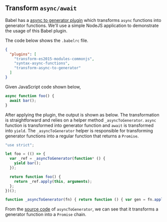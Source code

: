 ## Transform `async/await`

Babel has a [async to generator plugin](https://babeljs.io/docs/plugins/transform-async-to-generator/) which transforms `async` functions into generator functions. We'll use a simple NodeJS application to demonstrate the usage of this Babel plugin.

The code below shows the `.babelrc` file.

```json
{
  "plugins": [
    "transform-es2015-modules-commonjs",
    "syntax-async-functions",
    "transform-async-to-generator"
  ]
}
```

Given JavaScript code shown below,

```js
async function foo() {
  await bar();
}
```

After applying the plugin, the output is shown as below. The transformation is straightforward and relies on a helper method `_asyncToGenerator`. `async` function is transformed into generator function and `await` is transformed into `yield`. The `_asyncToGenerator` helper is responsible for transforming generator functions into a regular function that returns a `Promise`.

```js
"use strict";

let foo = (() => {
  var _ref = _asyncToGenerator(function* () {
    yield bar();
  });

  return function foo() {
    return _ref.apply(this, arguments);
  };
})();

function _asyncToGenerator(fn) { return function () { var gen = fn.apply(this, arguments); return new Promise(function (resolve, reject) { function step(key, arg) { try { var info = gen[key](arg); var value = info.value; } catch (error) { reject(error); return; } if (info.done) { resolve(value); } else { return Promise.resolve(value).then(function (value) { return step("next", value); }, function (err) { return step("throw", err); }); } } return step("next"); }); }; }
```

From the [source code](https://github.com/babel/babel/blob/master/packages/babel-helpers/src/helpers.js#L216) of `asyncToGenerator`, we can see that it transforms a generator function into a `Promise` chain.

